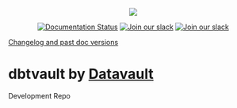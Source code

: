 <p align="center">
  <img src="https://user-images.githubusercontent.com/25080503/65772647-89525700-e132-11e9-80ff-12ad30a25466.png">
</p>

<p align="center">
  <a href="https://dbtvault.readthedocs.io/en/latest/?badge=latest"><img
    src="https://readthedocs.org/projects/dbtvault/badge/?version=stable" 
    alt="Documentation Status"
  /></a>
  <a href="https://app.circleci.com/pipelines/github/Datavault-UK"><img
    src="https://circleci.com/gh/Datavault-UK/dbtvault-dev.svg?style=shield&circle-token=d906481bf6d28580347365694618e1390952568d" 
    alt="Join our slack"
  /></a>
  <a href="https://join.slack.com/t/dbtvault/shared_invite/enQtODY5MTY3OTIyMzg2LWJlZDMyNzM4YzAzYjgzYTY0MTMzNTNjN2EyZDRjOTljYjY0NDYyYzEwMTlhODMzNGY3MmU2ODNhYWUxYmM2NjA"><img
    src="https://img.shields.io/badge/Slack-Join-yellow?style=flat&logo=slack" 
    alt="Join our slack"
  /></a>
</p>

[Changelog and past doc versions](https://dbtvault.readthedocs.io/en/latest/changelog/stable)


# dbtvault by [Datavault](https://www.data-vault.co.uk)

Development Repo
